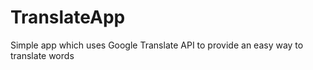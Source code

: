 TranslateApp
============

Simple app which uses Google Translate API to provide an easy way to translate words
